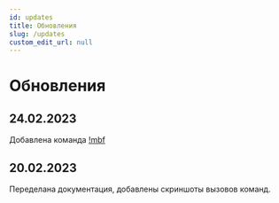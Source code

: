 ```yaml
---
id: updates
title: Обновления
slug: /updates
custom_edit_url: null
---
```


# Обновления

## 24.02.2023
Добавлена команда [!mbf](massban.md#бан-новых-пользователей)

## 20.02.2023
Переделана документация, добавлены скриншоты вызовов команд.